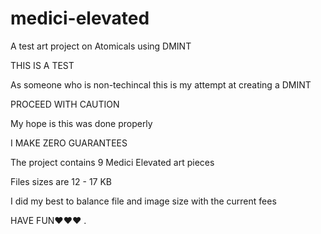 # medici-elevated
A test art project on Atomicals using DMINT

THIS IS A TEST

As someone who is non-techincal this is my attempt at creating a DMINT

PROCEED WITH CAUTION

My hope is this was done properly

I MAKE ZERO GUARANTEES



The project contains 9 Medici Elevated art pieces

Files sizes are 12 - 17 KB

I did my best to balance file and image size with the current fees

HAVE FUN❤️❤️❤️
.
